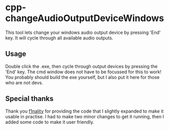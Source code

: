 # cpp-changeAudioOutputDeviceWindows
This tool lets change your windows audio output device by pressing 'End' key. It will cycle through all available audio outputs.

## Usage
Double click the .exe, then cycle through output devices by pressing the 'End' key. The cmd window does not have to be focussed for this to work! You probably should build the exe yourself, but I also put it here for those who are not devs.

## Special thanks
Thank you [f1nality](https://github.com/f1nality/WindowsAudioOutput/tree/master) for providing the code that I slightly expanded to make it usable in practise. I had to make two minor changes to get it running, then I added some code to make it user friendly.  
